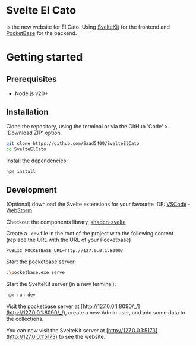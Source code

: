 # Svelte El Cato

Is the new website for El Cato. Using [SvelteKit](https://kit.svelte.dev/) for the frontend and [PocketBase](https://pocketbase.io/) for the backend.

# Getting started

## Prerequisites

- Node.js v20+

## Installation

Clone the repository, using the terminal or via the GitHub 'Code' > 'Download ZIP' option.

```bash
git clone https://github.com/Saad5400/SvelteElCato
cd SvelteElCato
```

Install the dependencies:

```bash
npm install
```

## Development


(Optional) download the Svelte extensions for your favourite IDE: [VSCode](https://marketplace.visualstudio.com/items?itemName=1YiB.svelte-bundle) - [WebStorm](https://www.jetbrains.com/help/webstorm/svelte.html)

Checkout the components library, [shadcn-svelte](https://www.shadcn-svelte.com/)

Create a `.env` file in the root of the project with the following content (replace the URL with the URL of your Pocketbase)

```env
PUBLIC_POCKETBASE_URL=http://127.0.0.1:8090/
```

Start the pocketbase server:

```bash
.\pocketbase.exe serve
```

Start the SvelteKit server (in a new terminal):

```bash
npm run dev
```

Visit the pocketbase server at [http://127.0.0.1:8090/_/](http://127.0.0.1:8090/_/), create a new Admin user, and add
some data to the collections.

You can now visit the SvelteKit server at [http://127.0.0.1:5173](http://127.0.0.1:5173) to see the website.

